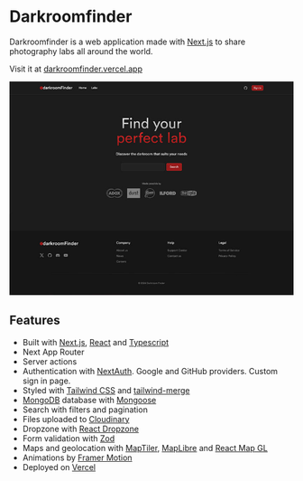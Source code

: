 # Darkroomfinder

Darkroomfinder is a web application made with [Next.js](https://nextjs.org/) to share photography labs all around the world.

Visit it at [darkroomfinder.vercel.app](https://darkroomfinder.vercel.app/)

![Darkroomfinder screen capture](https://github.com/djimenezweb/portfolio-v2/blob/main/src/assets/projects/darkroomfinder.jpg?raw=true)

## Features

- Built with [Next.js](https://nextjs.org/), [React](https://react.dev/) and [Typescript](https://www.typescriptlang.org/)
- Next App Router
- Server actions
- Authentication with [NextAuth](https://next-auth.js.org/). Google and GitHub providers. Custom sign in page.
- Styled with [Tailwind CSS](https://tailwindcss.com/) and [tailwind-merge](https://www.npmjs.com/package/tailwind-merge)
- [MongoDB](https://www.mongodb.com/) database with [Mongoose](https://mongoosejs.com/)
- Search with filters and pagination
- Files uploaded to [Cloudinary](https://cloudinary.com/)
- Dropzone with [React Dropzone](https://react-dropzone.js.org/)
- Form validation with [Zod](https://zod.dev/)
- Maps and geolocation with [MapTiler](https://www.maptiler.com/), [MapLibre](https://maplibre.org/maplibre-gl-js/docs/) and [React Map GL](http://visgl.github.io/react-map-gl/)
- Animations by [Framer Motion](https://www.framer.com/motion/)
- Deployed on [Vercel](https://vercel.com/home)
